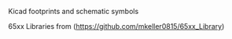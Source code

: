Kicad footprints and schematic symbols

65xx Libraries from (https://github.com/mkeller0815/65xx_Library)
